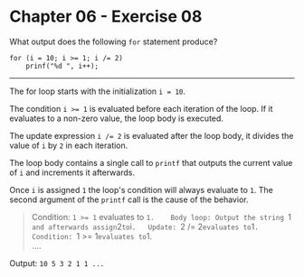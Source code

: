 # Chapter 06 - Exercise 08

What output does the following `for` statement produce?

```
for (i = 10; i >= 1; i /= 2)
    prinf("%d ", i++);
```

---

The for loop starts with the initialization `i = 10`.  

The condition `i >= 1` is evaluated before each iteration of the loop. If it evaluates to a non-zero value, the loop body is executed.   

The update expression `i /= 2` is evaluated after the loop body, it divides the value of `i` by `2` in each iteration.  

The loop body contains a single call to `printf` that outputs the current value of `i` and increments it afterwards.  

Once `i` is assigned `1` the loop's condition will always evaluate to `1`. The second argument of the `printf` call is the cause of the behavior.  

> Condition: `1 >= 1` evaluates to `1.   
> Body loop: Output the string `1 ` and afterwards assign `2` to `i`.  
> Update: `2 /= 2` evaluates to `1`.  
> Condition: `1 >= 1` evaluates to `1.   
> ....

Output: `10 5 3 2 1 1 ...`

